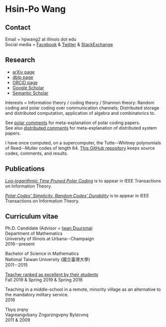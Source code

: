 
# Hsin-Po Wang

## Contact

Email = hpwang2 at illinois dot edu  
Social media
= [Facebook](https://www.facebook.com/Xymbol.1)
& [Twitter](https://twitter.com/Xymbol_1)
& [StackExchange](https://stackexchange.com/users/4418253/symbol-1)

## Research

* [arXiv page](https://arxiv.org/a/wang_h_8.html)
* [dblp page](https://dblp.org/pid/75/329-1.html)
* [ORCiD page](https://orcid.org/0000-0003-2574-1510)
* [Google Scholar](https://scholar.google.com/citations?user=tJ8-ChgAAAAJ)
* [Semantic Scholar](https://www.semanticscholar.org/author/Hsin-Po-Wang/3003115)

Interests =
Information theory / coding theory / Shannon theory:
Random coding and polar coding over communication channels;
Distributed storage and distributed computation,
application of algebra and combinatorics to.

See [polar comments](/polar) for meta-explanation of polar coding papers.  
See also [distributed comments](/distributed) for
meta-explanation of distributed system papers.  

I have once computed, on a supercomputer,
the Tutte--Whitney polynomials of Reed--Muller codes of length 64.
[This GitHub repository](https://github.com/Symbol1/BlueWaters-RM64)
keeps source codes, comments, and results.

## Publications

[*Log-logarithmic Time Pruned Polar Coding*](https://doi.org/10.1109/TIT.2020.3041523)
is to appear in IEEE Transactions on Information Theory.

[*Polar Codes' Simplicity, Random Codes' Durability*](https://doi.org/10.1109/TIT.2020.3041570)
is to appear in IEEE Transactions on Information Theory.

## Curriculum vitae

Ph.D. Candidate
(Advisor = [Iwan Duursma](https://faculty.math.illinois.edu/~duursma/))  
Department of Mathematics  
University of Illinois at Urbana--Champaign  
2016--present

Bachelor of Science in Mathematics  
National Taiwan University (國立臺灣大學)  
2011--2015

[Teacher ranked as excellent by their students](go.illinois.edu/lotrae.)  
Fall 2019 & Spring 2019 & Spring 2018  

Teaching in a middle-school in a remote, minority village
as an alternative to the mandatory military service.  
2016

Tbyq zrqny  
Vagreangvbany Zngurzngvpny Bylzcvnq  
2011 & 2009
